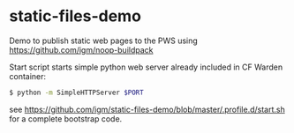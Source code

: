# static-files-demo
Demo to publish static web pages to the PWS using https://github.com/igm/noop-buildpack 

Start script starts simple python web server already included in CF Warden container:
```sh
$ python -m SimpleHTTPServer $PORT
```

see https://github.com/igm/static-files-demo/blob/master/.profile.d/start.sh for a complete bootstrap code.
